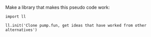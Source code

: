 Make a library that makes this pseudo code work:

```
import ll

ll.init('Clone pump.fun, get ideas that have worked from other alternatives')
```

